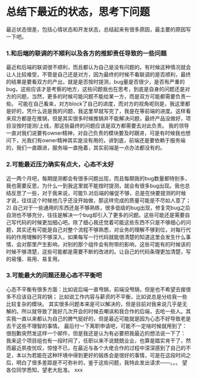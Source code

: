 # 总结下最近的状态，思考下问题

最近状态很差，包括心情状态和开发状态，总结起来有很多原因，最主要的原因写一下吧。
### 1.和后端的联调的不顺利以及各方的推卸责任导致的一些问题
最近和后端的联调很不顺利，而且都认为自己是没有问题的。有时候这种情况就会让人比较难受，不管是自己还是对方，因为最终的时候不看联调的是否顺利，最终的结果是要看双方的产出，就是是否按时提测，bug量是否很少，是否有严重的bug，这些应该才是考察的地方，这些问题我也在思考，到底是自身的问题还是对方的问题，当然，更多的时候可能问题不能给某一方，而是双方可能都需要负责一些。
可能在自己看来，对方block了自己的进度，而对方的视角呢则是，我这里都是好的，凭什么说是我的问题，我这里早就写完了，我是在等前端的进度。这样看来双方都是在推锅，但是其实很多时候推锅并不能解决问题，最终产品没做好，项目没按时提测/上线，那这些最终的问题应该是双方都需要去对此负责。
我的领导一直对我们说要有owner精神，对自己负责的模块要及时跟进，可是有时候我也想问下，光我们有owner精神其实是没有用的，讲到底，前端还是要依赖于服务端的，我们一直跟进，服务端一直拖着，其实前端是一点办法都没有的。
### 2.可能最近压力确实有点大，心态不太好
近一两个月吧，每期提测都会有很多问题出现，而且每期我的bug数量都特别多，我也需要反思，为什么一到我这里就不能按时提测，就会有很多bug出现。我也总结反思了一些，对于我来说，可能1).对后端的催促不够，总是在快要提测的时候才说，往往这个时候他几乎还没开始做，那这样完成的质量可能是不尽如人意了；2).自己对于一些通用的东西还是不够熟练，很多低级的bug出现，修复完bug之后自测也不够充分，往往是解决一个bug却引入了更多的问题。这些可能还是需要自己写代码的时候更加细心吧。除了细心我还觉着可能这些东西不只是不够细心的问题，其实还有可能是自己对整个流程不够熟悉，对业务的理解不够到位，对每行代码的作用理解的不够深入，如果每写一行代码就能很清楚的知道这里会发生什么事情，会对那里产生影响，对别的那个组件会有附带的影响，这些可能有的时候该的时候不够清楚，这些可能都是需要不断的改进的。让自己的代码条理更加清楚，写的易懂、易用、易复用。
### 3.可能最大的问题还是心态不平衡吧
心态不平衡有很多方面：比如说后端一直甩锅，前端没甩锅，但是也不希望去接很多不应该自己背的锅；
比如说工作内容与薪资的不平衡，比如说总是分给我一些比较复杂的模块。
其实很多问题本来是可以解决的，但是目前对我来说几乎是无解的。所以就导致了我好几次开会的时候去嘲讽和我合作的后端，去呛一些人。其实我一直以来都认为自己的脾气挺好的，但是最近可能就是因为心态不好导致老是去干这些不理智的事情。
最后付一下离职申请吧，可能不一定啥时候就用到了：
很抱歉突然发这样一个邮件，但是我还是认为有必要把我最近的想法说一下了：
我来这个项目组也有一段时间了，任职以来不说兢兢业业，也算是踏实肯干了，然而最近夙夜忧叹，惊惶不已，在最近与各个大佬合作的过程中深深感到了自己的不足，本以为若能在这种环境中得到更好的锻炼会是很好的事情，可是在这段时间之后，明白了很多差距是不可弥补的，鉴于这些问题，我特此发出请求——。。。
望各位同学悉知，望老大批准。
xxx
